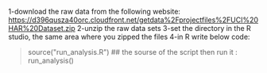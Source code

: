 1-download the raw data from the following website: https://d396qusza40orc.cloudfront.net/getdata%2Fprojectfiles%2FUCI%20HAR%20Dataset.zip
2-unzip the raw data sets
3-set the directory in the R studio, the same area where you zipped the files
4-in R  write below code:
   > source("run_analysis.R")   ## the sourse of the script
then run it :
> run_analysis()
